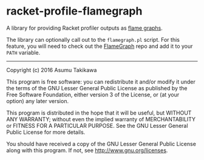 # racket-profile-flamegraph

A library for providing Racket profiler outputs as
[flame graphs](https://github.com/brendangregg/FlameGraph).

The library can optionally call out to the `flamegraph.pl` script.
For this feature, you will need to check out the
[FlameGraph](https://github.com/brendangregg/FlameGraph) repo and
add it to your `PATH` variable.

---

Copyright (c) 2016 Asumu Takikawa

This program is free software: you can redistribute it and/or modify it under
the terms of the GNU Lesser General Public License as published by the Free
Software Foundation, either version 3 of the License, or (at your option) any
later version.

This program is distributed in the hope that it will be useful, but WITHOUT ANY
WARRANTY; without even the implied warranty of MERCHANTABILITY or FITNESS FOR A
PARTICULAR PURPOSE. See the GNU Lesser General Public License for more details.

You should have received a copy of the GNU Lesser General Public License along
with this program. If not, see http://www.gnu.org/licenses.
